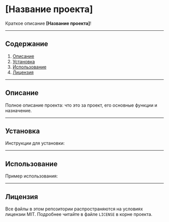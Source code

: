 # [Название проекта]

Краткое описание **[Название проекта]**!

---

## Содержание

1. [Описание](#описание)
2. [Установка](#установка)
3. [Использование](#использование)
4. [Лицензия](#лицензия)

---

## Описание

Полное описание проекта: что это за проект, его основные функции и назначение.

---

## Установка

Инструкции для установки:

---

## Использование

Пример использования:

---

## Лицензия

Все файлы в этом репозитории распространяются на условиях лицензии MIT. Подробнее читайте в файле `LICENSE` в корне проекта.
